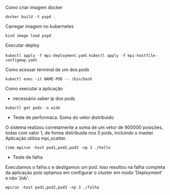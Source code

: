 Como criar imagem docker

`docker build -t pspd .`

Carregar imagem no kubernetes

`kind image load pspd`

Executar deploy 

`kubectl apply -f mpi-deployment.yaml`
`kubectl apply -f mpi-hostfile-configmap.yaml`

Como acessar terminal de um dos pods

`kubectl exec -it NAME-POD -- /bin/bash`

Como executar a aplicação
- necessário saber ip dos pods

`kubectl get pods -o wide`

- Teste de performaca. Soma do vetor distribuido 

O sistema realizou corretamente a soma de um vetor de 900000 posições, todas com valor 1, de forma distribuida nos 3 pods, incluindo o master.
Aplicação utiliza mpi_scatter.

`time mpirun -host pod1,pod2,pod3 -np 3 ./hello`

- Teste de falha

Executamos o falha.c e desligamos um pod. Isso resultou na falha completa da aplicação pois optamos em configurar o cluster em modo 'Deployment' e não 'Job'.

`mpirun -host pod1,pod2,pod3 -np 3 ./falha`